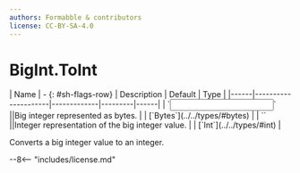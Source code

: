 ```yaml
---
authors: Formabble & contributors
license: CC-BY-SA-4.0
---
```



# BigInt.ToInt

<div class="sh-parameters" markdown="1">
| Name | - {: #sh-flags-row} | Description | Default | Type |
|------|---------------------|-------------|---------|------|
| `<input>` ||Big integer represented as bytes. | | [`Bytes`](../../types/#bytes) |
| `<output>` ||Integer representation of the big integer value. | | [`Int`](../../types/#int) |

</div>

Converts a big integer value to an integer.

--8<-- "includes/license.md"

